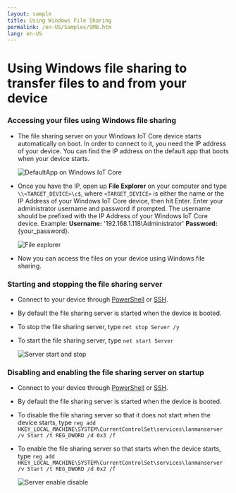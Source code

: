 ```yaml
---
layout: sample
title: Using Windows File Sharing
permalink: /en-US/Samples/SMB.htm
lang: en-US
---
```


# Using Windows file sharing to transfer files to and from your device

### Accessing your files using Windows file sharing
* The file sharing server on your Windows IoT Core device starts automatically on boot.  In order to connect to it, you need the IP address of your device.  You can find the IP address on the default app that boots when your device starts.

    ![DefaultApp on Windows IoT Core]({{site.baseurl}}/Resources/images/DefaultApp.png)
    
* Once you have the IP, open up **File Explorer** on your computer and type `\\<TARGET_DEVICE>\c$`, where `<TARGET_DEVICE>` is either the name or the IP Address of your Windows IoT Core device, then hit Enter.  Enter your administrator username and password if prompted. The username should be prefixed with the IP Address of your Windows IoT Core device. Example: **Username:** '192.168.1.118\Administrator'  **Password:** {your_password}.

    ![File explorer]({{site.baseurl}}/Resources/images/smb/smb_file_explorer.png)

* Now you can access the files on your device using Windows file sharing.

### Starting and stopping the file sharing server
* Connect to your device through [PowerShell]({{site.baseurl}}/{{page.lang}}/Samples/PowerShell.htm) or [SSH]({{site.baseurl}}/{{page.lang}}/Samples/SSH.htm).
* By default the file sharing  server is started when the device is booted.
* To stop the file sharing  server, type `net stop Server /y`
* To start the file sharing  server, type `net start Server`

    ![Server start and stop]({{site.baseurl}}/Resources/images/smb/smb_start_stop.png)
    
### Disabling and enabling the file sharing server on startup
* Connect to your device through [PowerShell]({{site.baseurl}}/{{page.lang}}/Samples/PowerShell.htm) or [SSH]({{site.baseurl}}/{{page.lang}}/Samples/SSH.htm).
* By default the file sharing  server is started when the device is booted.
* To disable the file sharing  server so that it does not start when the device starts, type `reg add HKEY_LOCAL_MACHINE\SYSTEM\CurrentControlSet\services\lanmanserver /v Start /t REG_DWORD /d 0x3 /f`
* To enable the file sharing  server so that starts when the device starts, type `reg add HKEY_LOCAL_MACHINE\SYSTEM\CurrentControlSet\services\lanmanserver /v Start /t REG_DWORD /d 0x2 /f`

    ![Server enable disable]({{site.baseurl}}/Resources/images/smb/smb_enable_disable.png)
